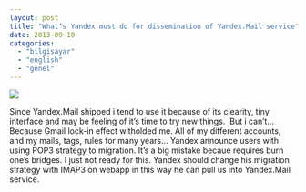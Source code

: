 ```yaml
---
layout: post
title: "What’s Yandex must do for dissemination of Yandex.Mail service?"
date: 2013-09-10
categories: 
  - "bilgisayar"
  - "english"
  - "genel"
---
```


[![](/images/Yandex-labs.jpg)](http://russiatime.ru/wp-content/uploads/2013/04/Yandex-labs.jpg)

  
  

Since Yandex.Mail shipped i tend to use it because of its clearity, tiny interface and may be feeling of it’s time to try new things.  But i can’t… Because Gmail lock-in effect witholded me. All of my different accounts, and my mails, tags, rules for many years… Yandex announce users with using POP3 strategy to migration. It’s a big mistake becaue requires burn one’s bridges. I just not ready for this. Yandex should change his migration strategy with IMAP3 on webapp in this way he can pull us into Yandex.Mail service.
